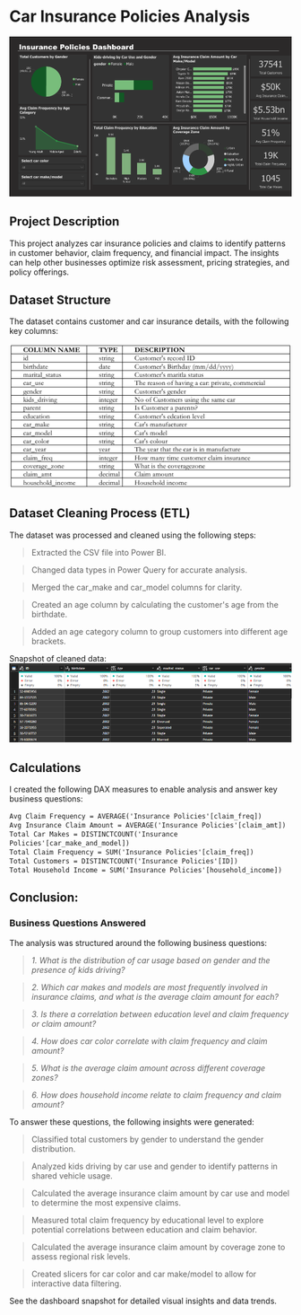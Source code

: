 # Car Insurance Policies Analysis
![dashboard](https://github.com/OlanikeCJ/Insurance_Policies_Analysis/blob/main/Images%20%20-%20insurance/dashboard.png?raw=true)

## Project Description

This project analyzes car insurance policies and claims to identify patterns in customer behavior, claim frequency, and financial impact. The insights can help other businesses optimize risk assessment, pricing strategies, and policy offerings.

## Dataset Structure

The dataset contains customer and car insurance details, with the following key columns:

![datset](https://github.com/OlanikeCJ/Insurance_Policies_Analysis/blob/main/Images%20%20-%20insurance/dataset.png?raw=true)

## Dataset Cleaning Process (ETL)

The dataset was processed and cleaned using the following steps:

> Extracted the CSV file into Power BI.

> Changed data types in Power Query for accurate analysis.

> Merged the car_make and car_model columns for clarity.

> Created an age column by calculating the customer's age from the birthdate.

> Added an age category column to group customers into different age brackets.

Snapshot of cleaned data:
![cleaned_data](https://github.com/OlanikeCJ/Insurance_Policies_Analysis/blob/main/Images%20%20-%20insurance/cleaned%20dataset.png?raw=true)


## Calculations

I created the following DAX measures to enable analysis and answer key business questions:

``` DAX
Avg Claim Frequency = AVERAGE('Insurance Policies'[claim_freq])
Avg Insurance Claim Amount = AVERAGE('Insurance Policies'[claim_amt])
Total Car Makes = DISTINCTCOUNT('Insurance Policies'[car_make_and_model])
Total Claim Frequency = SUM('Insurance Policies'[claim_freq])
Total Customers = DISTINCTCOUNT('Insurance Policies'[ID])
Total Household Income = SUM('Insurance Policies'[household_income])
```

## Conclusion: 

### Business Questions Answered

The analysis was structured around the following business questions:

 > *1. What is the distribution of car usage based on gender and the presence of kids driving?*

 > *2. Which car makes and models are most frequently involved in insurance claims, and what is the average claim amount for each?*

 > *3. Is there a correlation between education level and claim frequency or claim amount?*

 > *4. How does car color correlate with claim frequency and claim amount?*

 > *5. What is the average claim amount across different coverage zones?*

 > *6. How does household income relate to claim frequency and claim amount?*
  
         
  To answer these questions, the following insights were generated:

> Classified total customers by gender to understand the gender distribution.

> Analyzed kids driving by car use and gender to identify patterns in shared vehicle usage.

> Calculated the average insurance claim amount by car use and model to determine the most expensive claims.

> Measured total claim frequency by educational level to explore potential correlations between education and claim behavior.

> Calculated the average insurance claim amount by coverage zone to assess regional risk levels.

> Created slicers for car color and car make/model to allow for interactive data filtering.

See the dashboard snapshot for detailed visual insights and data trends.

